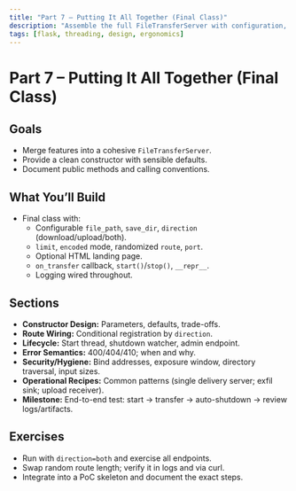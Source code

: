 ```yaml
---
title: "Part 7 – Putting It All Together (Final Class)"
description: "Assemble the full FileTransferServer with configuration, routes, limits, callbacks, and logging."
tags: [flask, threading, design, ergonomics]
---
```


# Part 7 – Putting It All Together (Final Class)

## Goals
- Merge features into a cohesive `FileTransferServer`.
- Provide a clean constructor with sensible defaults.
- Document public methods and calling conventions.

## What You’ll Build
- Final class with:
  - Configurable `file_path`, `save_dir`, `direction` (download/upload/both).
  - `limit`, `encoded` mode, randomized `route`, `port`.
  - Optional HTML landing page.
  - `on_transfer` callback, `start()`/`stop()`, `__repr__`.
  - Logging wired throughout.

## Sections
- **Constructor Design:** Parameters, defaults, trade-offs.
- **Route Wiring:** Conditional registration by `direction`.
- **Lifecycle:** Start thread, shutdown watcher, admin endpoint.
- **Error Semantics:** 400/404/410; when and why.
- **Security/Hygiene:** Bind addresses, exposure window, directory traversal, input sizes.
- **Operational Recipes:** Common patterns (single delivery server; exfil sink; upload receiver).
- **Milestone:** End-to-end test: start → transfer → auto-shutdown → review logs/artifacts.

## Exercises
- Run with `direction=both` and exercise all endpoints.
- Swap random route length; verify it in logs and via curl.
- Integrate into a PoC skeleton and document the exact steps.